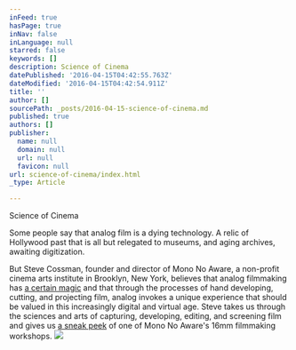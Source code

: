 ```yaml
---
inFeed: true
hasPage: true
inNav: false
inLanguage: null
starred: false
keywords: []
description: Science of Cinema
datePublished: '2016-04-15T04:42:55.763Z'
dateModified: '2016-04-15T04:42:54.911Z'
title: ''
author: []
sourcePath: _posts/2016-04-15-science-of-cinema.md
published: true
authors: []
publisher:
  name: null
  domain: null
  url: null
  favicon: null
url: science-of-cinema/index.html
_type: Article

---
```

Science of Cinema

Some people say that analog film is a dying technology. A relic of Hollywood past that is all but relegated to museums, and aging archives, awaiting digitization. 

But Steve Cossman, founder and director of Mono No Aware, a non-profit cinema arts institute in Brooklyn, New York, believes that analog filmmaking has [a certain magic][0] and that through the processes of hand developing, cutting, and projecting film, analog invokes a unique experience that should be valued in this increasingly digital and virtual age. Steve takes us through the sciences and arts of capturing, developing, editing, and screening film and gives us [a sneak peek][0] of one of Mono No Aware's 16mm filmmaking workshops.
![](https://the-grid-user-content.s3-us-west-2.amazonaws.com/af941b82-1697-4150-b948-298e80e85ce7.png)

[0]: https://youtu.be/1BMxUPR-brg